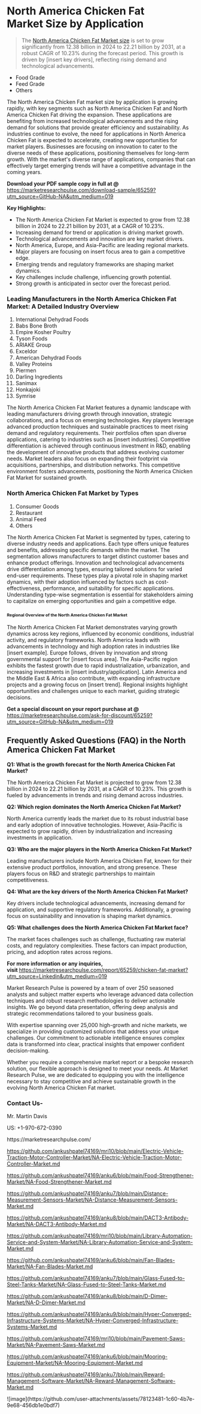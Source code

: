 <h1>North America Chicken Fat Market&nbsp;Size by Application</h1><blockquote><p>The <a href="https://marketresearchpulse.com/download-sample/65259?utm_source=GitHub-NA&amp;utm_medium=019">North America Chicken Fat Market size</a> is set to grow significantly from 12.38 billion in 2024 to 22.21 billion by 2031, at a robust CAGR of 10.23% during the forecast period. This growth is driven by [insert key drivers], reflecting rising demand and technological advancements.</p></blockquote><ul><li>Food Grade<li> Feed Grade<li> Others</li></ul><p>The North America Chicken Fat market size by application is growing rapidly, with key segments such as North America Chicken Fat and North America Chicken Fat driving the expansion. These applications are benefiting from increased technological advancements and the rising demand for solutions that provide greater efficiency and sustainability. As industries continue to evolve, the need for applications in North America Chicken Fat is expected to accelerate, creating new opportunities for market players. Businesses are focusing on innovation to cater to the diverse needs of these applications, positioning themselves for long-term growth. With the market's diverse range of applications, companies that can effectively target emerging trends will have a competitive advantage in the coming years.</p><p><strong>Download your PDF sample copy in full at @ </strong><a href="https://marketresearchpulse.com/download-sample/65259?utm_source=GitHub-NA&amp;utm_medium=019">https://marketresearchpulse.com/download-sample/65259?utm_source=GitHub-NA&amp;utm_medium=019</a></p><p><strong>Key Highlights: </strong></p><ul><li>The North America Chicken Fat Market is expected to grow from 12.38 billion in 2024 to 22.21 billion by 2031, at a CAGR of 10.23%.</li><li>Increasing demand for trend or application is driving market growth.</li><li>Technological advancements and innovation are key market drivers.</li><li>North America, Europe, and Asia-Pacific are leading regional markets.</li><li>Major players are focusing on insert focus area to gain a competitive edge.</li><li>Emerging trends and regulatory frameworks are shaping market dynamics.</li><li>Key challenges include challenge, influencing growth potential.</li><li>Strong growth is anticipated in sector over the forecast period.</li></ul><h3>Leading Manufacturers in the North America Chicken Fat Market: A Detailed Industry Overview</h3><ol><li>International Dehydrad Foods</li><li>Babs Bone Broth</li><li>Empire Kosher Poultry</li><li>Tyson Foods</li><li>ARIAKE Group</li><li>Exceldor</li><li>American Dehydrad Foods</li><li>Valley Proteins</li><li>Piermen</li><li>Darling Ingredients</li><li>Sanimax</li><li>Honkajoki</li><li>Symrise</li></ol><div class="flex max-w-full flex-col flex-grow"><div class="min-h-8 text-message flex w-full flex-col items-end gap-2 whitespace-normal break-words [.text-message+&amp;]:mt-5" dir="auto" data-message-author-role="assistant" data-message-id="fd8432e4-4910-450d-b182-61b7bfb0a01f" data-message-model-slug="gpt-4o"><div class="flex w-full flex-col gap-1 empty:hidden first:pt-[3px]"><div class="markdown prose w-full break-words dark:prose-invert light"><p>The North America Chicken Fat Market features a dynamic landscape with leading manufacturers driving growth through innovation, strategic collaborations, and a focus on emerging technologies. Key players leverage advanced production techniques and sustainable practices to meet rising demand and regulatory requirements. Their portfolios often span diverse applications, catering to industries such as [insert industries]. Competitive differentiation is achieved through continuous investment in R&amp;D, enabling the development of innovative products that address evolving customer needs. Market leaders also focus on expanding their footprint via acquisitions, partnerships, and distribution networks. This competitive environment fosters advancements, positioning the North America Chicken Fat Market for sustained growth.</p></div></div></div></div><h3>North America Chicken Fat Market by Types</h3><ol><li>Consumer Goods<li> Restaurant<li> Animal Feed<li> Others</li></ol><div class="flex max-w-full flex-col flex-grow"><div class="min-h-8 text-message flex w-full flex-col items-end gap-2 whitespace-normal break-words [.text-message+&amp;]:mt-5" dir="auto" data-message-author-role="assistant" data-message-id="084470be-0bb7-4664-bddf-5156b4f41249" data-message-model-slug="gpt-4o-mini"><div class="flex w-full flex-col gap-1 empty:hidden first:pt-[3px]"><div class="markdown prose w-full break-words dark:prose-invert light"><p>The North America Chicken Fat Market is segmented by types, catering to diverse industry needs and applications. Each type offers unique features and benefits, addressing specific demands within the market. The segmentation allows manufacturers to target distinct customer bases and enhance product offerings. Innovation and technological advancements drive differentiation among types, ensuring tailored solutions for varied end-user requirements. These types play a pivotal role in shaping market dynamics, with their adoption influenced by factors such as cost-effectiveness, performance, and suitability for specific applications. Understanding type-wise segmentation is essential for stakeholders aiming to capitalize on emerging opportunities and gain a competitive edge.</p></div></div></div></div><h3><span style="font-size: 11px;">Regional Overview of the North America Chicken Fat Market</span></h3><div class="flex max-w-full flex-col flex-grow"><div class="min-h-8 text-message flex w-full flex-col items-end gap-2 whitespace-normal break-words [.text-message+&amp;]:mt-5" dir="auto" data-message-author-role="assistant" data-message-id="e9038762-ce64-4e30-91c9-9bd413514231" data-message-model-slug="gpt-4o-mini"><div class="flex w-full flex-col gap-1 empty:hidden first:pt-[3px]"><div class="markdown prose w-full break-words dark:prose-invert light"><p>The North America Chicken Fat Market demonstrates varying growth dynamics across key regions, influenced by economic conditions, industrial activity, and regulatory frameworks. North America leads with advancements in technology and high adoption rates in industries like [insert example]. Europe follows, driven by innovation and strong governmental support for [insert focus area]. The Asia-Pacific region exhibits the fastest growth due to rapid industrialization, urbanization, and increasing investments in [insert industry/application]. Latin America and the Middle East &amp; Africa also contribute, with expanding infrastructure projects and a growing focus on [insert trend]. Regional insights highlight opportunities and challenges unique to each market, guiding strategic decisions.</p></div></div></div></div><p><strong>Get a special discount on your report purchase at @ </strong><a href="https://marketresearchpulse.com/ask-for-discount/65259?utm_source=GitHub-NA&amp;utm_medium=019">https://marketresearchpulse.com/ask-for-discount/65259?utm_source=GitHub-NA&amp;utm_medium=019</a></p><h2>Frequently Asked Questions (FAQ) in the North America Chicken Fat Market</h2><p><strong>Q1: What is the growth forecast for the North America Chicken Fat Market?</strong></p><p>The North America Chicken Fat Market is projected to grow from 12.38 billion in 2024 to 22.21 billion by 2031, at a CAGR of 10.23%. This growth is fueled by advancements in trends and rising demand across industries.</p><p><strong>Q2: Which region dominates the North America Chicken Fat Market?</strong></p><p>North America currently leads the market due to its robust industrial base and early adoption of innovative technologies. However, Asia-Pacific is expected to grow rapidly, driven by industrialization and increasing investments in application.</p><p><strong>Q3: Who are the major players in the North America Chicken Fat Market?</strong></p><p>Leading manufacturers include North America Chicken Fat, known for their extensive product portfolios, innovation, and strong presence. These players focus on R&amp;D and strategic partnerships to maintain competitiveness.</p><p><strong>Q4: What are the key drivers of the North America Chicken Fat Market?</strong></p><p>Key drivers include technological advancements, increasing demand for application, and supportive regulatory frameworks. Additionally, a growing focus on sustainability and innovation is shaping market dynamics.</p><p><strong>Q5: What challenges does the North America Chicken Fat Market face?</strong></p><p>The market faces challenges such as challenge, fluctuating raw material costs, and regulatory complexities. These factors can impact production, pricing, and adoption rates across regions.</p><p><strong>For more information or any inquiries, visit&nbsp;</strong><a href="https://marketresearchpulse.com/report/65259/chicken-fat-market?utm_source=Linkedin&utm_medium=019">https://marketresearchpulse.com/report/65259/chicken-fat-market?utm_source=Linkedin&utm_medium=019</a></p><p>Market Research Pulse is powered by a team of over 250 seasoned analysts and subject matter experts who leverage advanced data collection techniques and robust research methodologies to deliver actionable insights. We go beyond data presentation, offering deep analysis and strategic recommendations tailored to your business goals.</p><p>With expertise spanning over 25,000 high-growth and niche markets, we specialize in providing customized solutions that address your unique challenges. Our commitment to actionable intelligence ensures complex data is transformed into clear, practical insights that empower confident decision-making.</p><p>Whether you require a comprehensive market report or a bespoke research solution, our flexible approach is designed to meet your needs. At Market Research Pulse, we are dedicated to equipping you with the intelligence necessary to stay competitive and achieve sustainable growth in the evolving North America Chicken Fat market.</p><h3><strong>Contact Us-</strong></h3><p>Mr. Martin Davis</p><p>US: +1-970-672-0390</p><p>https://marketresearchpulse.com/</p><p><a href="https://github.com/ankushpatel74169/mri10/blob/main/Electric-Vehicle-Traction-Motor-Controller-Market/NA-Electric-Vehicle-Traction-Motor-Controller-Market.md">https://github.com/ankushpatel74169/mri10/blob/main/Electric-Vehicle-Traction-Motor-Controller-Market/NA-Electric-Vehicle-Traction-Motor-Controller-Market.md</a></p><p><a href="https://github.com/ankushpatel74169/anku6/blob/main/Food-Strengthener-Market/NA-Food-Strengthener-Market.md">https://github.com/ankushpatel74169/anku6/blob/main/Food-Strengthener-Market/NA-Food-Strengthener-Market.md</a></p><p><a href="https://github.com/ankushpatel74169/anku7/blob/main/Distance-Measurement-Sensors-Market/NA-Distance-Measurement-Sensors-Market.md">https://github.com/ankushpatel74169/anku7/blob/main/Distance-Measurement-Sensors-Market/NA-Distance-Measurement-Sensors-Market.md</a></p><p><a href="https://github.com/ankushpatel74169/anku8/blob/main/DACT3-Antibody-Market/NA-DACT3-Antibody-Market.md">https://github.com/ankushpatel74169/anku8/blob/main/DACT3-Antibody-Market/NA-DACT3-Antibody-Market.md</a></p><p><a href="https://github.com/ankushpatel74169/mri10/blob/main/Library-Automation-Service-and-System-Market/NA-Library-Automation-Service-and-System-Market.md">https://github.com/ankushpatel74169/mri10/blob/main/Library-Automation-Service-and-System-Market/NA-Library-Automation-Service-and-System-Market.md</a></p><p><a href="https://github.com/ankushpatel74169/anku6/blob/main/Fan-Blades-Market/NA-Fan-Blades-Market.md">https://github.com/ankushpatel74169/anku6/blob/main/Fan-Blades-Market/NA-Fan-Blades-Market.md</a></p><p><a href="https://github.com/ankushpatel74169/anku7/blob/main/Glass-Fused-to-Steel-Tanks-Market/NA-Glass-Fused-to-Steel-Tanks-Market.md">https://github.com/ankushpatel74169/anku7/blob/main/Glass-Fused-to-Steel-Tanks-Market/NA-Glass-Fused-to-Steel-Tanks-Market.md</a></p><p><a href="https://github.com/ankushpatel74169/anku8/blob/main/D-Dimer-Market/NA-D-Dimer-Market.md">https://github.com/ankushpatel74169/anku8/blob/main/D-Dimer-Market/NA-D-Dimer-Market.md</a></p><p><a href="https://github.com/ankushpatel74169/anku9/blob/main/Hyper-Converged-Infrastructure-Systems-Market/NA-Hyper-Converged-Infrastructure-Systems-Market.md">https://github.com/ankushpatel74169/anku9/blob/main/Hyper-Converged-Infrastructure-Systems-Market/NA-Hyper-Converged-Infrastructure-Systems-Market.md</a></p><p><a href="https://github.com/ankushpatel74169/mri10/blob/main/Pavement-Saws-Market/NA-Pavement-Saws-Market.md">https://github.com/ankushpatel74169/mri10/blob/main/Pavement-Saws-Market/NA-Pavement-Saws-Market.md</a></p><p><a href="https://github.com/ankushpatel74169/anku6/blob/main/Mooring-Equipment-Market/NA-Mooring-Equipment-Market.md">https://github.com/ankushpatel74169/anku6/blob/main/Mooring-Equipment-Market/NA-Mooring-Equipment-Market.md</a></p><p><a href="https://github.com/ankushpatel74169/anku7/blob/main/Reward-Management-Software-Market/NA-Reward-Management-Software-Market.md">https://github.com/ankushpatel74169/anku7/blob/main/Reward-Management-Software-Market/NA-Reward-Management-Software-Market.md</a></p>
![image](https://github.com/user-attachments/assets/78123481-1c60-4b7e-9e68-456db1e0bdf7)
